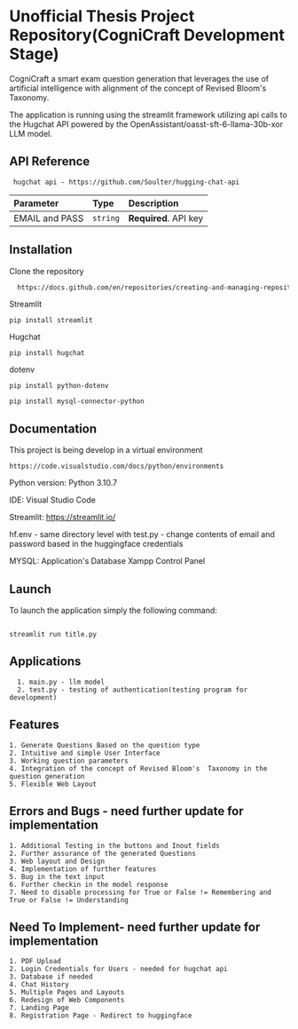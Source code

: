 
# Unofficial Thesis Project Repository(CogniCraft Development Stage)

CogniCraft a smart exam question generation that leverages the use of artificial intelligence with alignment of the concept of Revised Bloom's Taxonomy.

The application is running using the streamlit framework utilizing api calls to the Hugchat API powered by the OpenAssistant/oasst-sft-6-llama-30b-xor LLM model.



## API Reference


```http
 hugchat api - https://github.com/Soulter/hugging-chat-api
```

| Parameter | Type     | Description                |
| :-------- | :------- | :------------------------- |
| EMAIL and PASS | `string` | **Required**. API key |



## Installation

Clone the repository

```bash
  https://docs.github.com/en/repositories/creating-and-managing-repositories/cloning-a-repository?tool=desktop
```

Streamlit
```
pip install streamlit
```

Hugchat
```
pip install hugchat
```

dotenv
```
pip install python-dotenv
```
```
pip install mysql-connector-python
```
## Documentation

This project is being develop in a virtual environment 
```
https://code.visualstudio.com/docs/python/environments
```

Python version: Python 3.10.7

IDE: Visual Studio Code

Streamlit: https://streamlit.io/

hf.env - same directory level with test.py
       - change contents of email and password based in the huggingface credentials

MYSQL: Application's Database
Xampp Control Panel

## Launch

To launch the application simply the following command:
```

streamlit run title.py 
```

## Applications
``` 
  1. main.py - llm model
  2. test.py - testing of authentication(testing program for development)
```
## Features 

    1. Generate Questions Based on the question type
    2. Intuitive and simple User Interface
    3. Working question parameters
    4. Integration of the concept of Revised Bloom's  Taxonomy in the question generation
    5. Flexible Web Layout


## Errors and Bugs - need further update for implementation

    1. Additional Testing in the buttons and Inout fields
    2. Further assurance of the generated Questions
    3. Web layout and Design
    4. Implementation of further features
    5. Bug in the text input
    6. Further checkin in the model response
    7. Need to disable processing for True or False != Remembering and True or False != Understanding


## Need To Implement- need further update for implementation
    1. PDF Upload 
    2. Login Credentials for Users - needed for hugchat api
    3. Database if needed 
    4. Chat History
    5. Multiple Pages and Layouts 
    6. Redesign of Web Components
    7. Landing Page
    8. Registration Page - Redirect to huggingface
